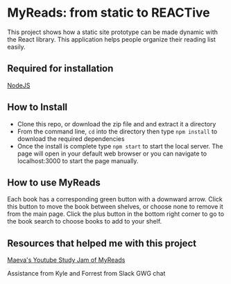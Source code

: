 # MyReads: from static to REACTive

This project shows how a static site prototype can be made dynamic with the React library. This application helps people organize their reading list easily.

## Required for installation
[NodeJS](https://nodejs.org/en/)

## How to Install
- Clone this repo, or download the zip file and and extract it a directory
- From the command line, ```cd``` into the directory then type ```npm install``` to download the required dependencies
- Once the install is complete type ```npm start``` to start the local server. The page will open in your default web browser or you can navigate to localhost:3000 to start the page manually.

## How to use MyReads
Each book has a corresponding green button with a downward arrow. Click this button to move the book between shelves, or choose none to remove it from the main page. Click the plus button in the bottom right corner to go to the book search to choose books to add to your shelf.

## Resources that helped me with this project
[Maeva's Youtube Study Jam of MyReads](https://youtu.be/i6L2jLHV9j8)

Assistance from Kyle and Forrest from Slack GWG chat